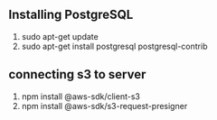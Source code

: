 ## Installing PostgreSQL
1. sudo apt-get update
2. sudo apt-get install postgresql postgresql-contrib

## connecting s3 to server
1. npm install @aws-sdk/client-s3
2. npm install @aws-sdk/s3-request-presigner